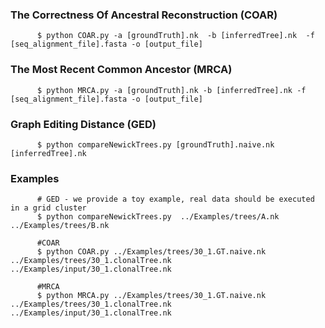 
### The Correctness Of Ancestral Reconstruction (COAR)

```
      $ python COAR.py -a [groundTruth].nk  -b [inferredTree].nk  -f [seq_alignment_file].fasta -o [output_file] 
```



### The Most Recent Common Ancestor (MRCA) 

```
      $ python MRCA.py -a [groundTruth].nk -b [inferredTree].nk -f [seq_alignment_file].fasta -o [output_file] 
```

### Graph Editing Distance (GED)
```
      $ python compareNewickTrees.py [groundTruth].naive.nk [inferredTree].nk
```

### Examples

```
      # GED - we provide a toy example, real data should be executed in a grid cluster
      $ python compareNewickTrees.py  ../Examples/trees/A.nk ../Examples/trees/B.nk
      
      #COAR
      $ python COAR.py ../Examples/trees/30_1.GT.naive.nk ../Examples/trees/30_1.clonalTree.nk ../Examples/input/30_1.clonalTree.nk
      
      #MRCA
      $ python MRCA.py ../Examples/trees/30_1.GT.naive.nk ../Examples/trees/30_1.clonalTree.nk ../Examples/input/30_1.clonalTree.nk
```
